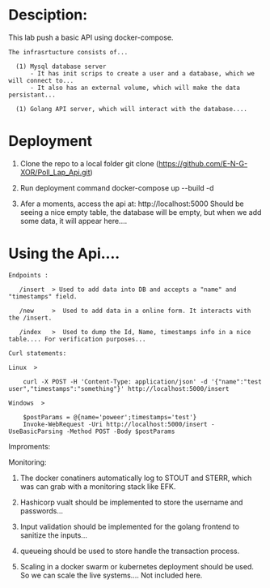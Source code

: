 # Desciption:

  This lab push a basic API using docker-compose. 
  
    The infrasrtucture consists of...
    
      (1) Mysql database server
          - It has init scrips to create a user and a database, which we will connect to...
          - It also has an external volume, which will make the data persistant... 
          
      (1) Golang API server, which will interact with the database....
  
  
  
  
# Deployment

   1. Clone the repo to a local folder
      git clone (https://github.com/E-N-G-XOR/Poll_Lap_Api.git)
      
   2. Run deployment command
      docker-compose up --build -d
      
   3. Afer a moments, access the api at: http://localhost:5000
      Should be seeing a nice empty table, the database will be empty, but when we add some data, it will appear here....
      
 
# Using the Api....
    
    Endpoints :
    
       /insert  > Used to add data into DB and accepts a "name" and "timestamps" field. 
       
       /new     >  Used to add data in a online form. It interacts with the /insert.
       
       /index   >  Used to dump the Id, Name, timestamps info in a nice table.... For verification purposes...
       
    Curl statements:
    
    Linux  >
    
        curl -X POST -H 'Content-Type: application/json' -d '{"name":"test user","timestamps":"something"}' http://localhost:5000/insert
      
    Windows  >
    
        $postParams = @{name='poweer';timestamps='test'}
        Invoke-WebRequest -Uri http://localhost:5000/insert -UseBasicParsing -Method POST -Body $postParams
      

 
 Improments:
 
  Monitoring: 
  
   1. The docker conatiners automatically log to STOUT and STERR, which was can grab with a monitoring stack like EFK.
   
   2. Hashicorp vualt should be implemented to store the username and passwords...
   
   3. Input validation should be implemented for the golang frontend to sanitize the inputs...
   
   4. queueing should be used to store handle the transaction process.
   
   5. Scaling in a docker swarm or kubernetes deployment should be used. So we can scale the live systems.... Not included here.
 
 
